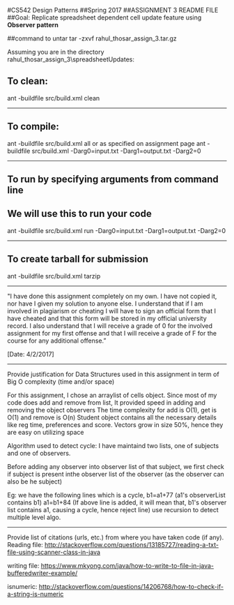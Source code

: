 #CS542 Design Patterns
##Spring 2017
##ASSIGNMENT 3 README FILE
##Goal: Replicate spreadsheet dependent cell update feature using **Observer pattern**

##command to untar
tar -zxvf rahul_thosar_assign_3.tar.gz 

Assuming you are in the directory rahul_thosar_assign_3\spreadsheetUpdates:

## To clean:
ant -buildfile src/build.xml clean

-----------------------------------------------------------------------
## To compile: 
ant -buildfile src/build.xml all
or as specified on assignment page
ant -buildfile src/build.xml -Darg0=input.txt -Darg1=output.txt -Darg2=0


-----------------------------------------------------------------------
## To run by specifying arguments from command line 
## We will use this to run your code

ant -buildfile src/build.xml run -Darg0=input.txt -Darg1=output.txt -Darg2=0


-----------------------------------------------------------------------

## To create tarball for submission
ant -buildfile src/build.xml tarzip

-----------------------------------------------------------------------

"I have done this assignment completely on my own. I have not copied
it, nor have I given my solution to anyone else. I understand that if
I am involved in plagiarism or cheating I will have to sign an
official form that I have cheated and that this form will be stored in
my official university record. I also understand that I will receive a
grade of 0 for the involved assignment for my first offense and that I
will receive a grade of F for the course for any additional
offense.”

[Date: 4/2/2017]

-----------------------------------------------------------------------

Provide justification for Data Structures used in this assignment in
term of Big O complexity (time and/or space)

For this assignment, I chose an arraylist of cells object.
Since most of my code does add and remove from list, It provided speed in adding and removing the object observers
The time complexity for add is O(1), get is O(1) and remove is O(n)
Student object contains all the necessary details like reg time, preferences and score.
Vectors grow in size 50%, hence they are easy on utilizing space


Algorithm used to detect cycle:
I have maintaind two lists, one of subjects and one of observers.

Before adding any observer into observer list of that subject, we first check if 
subject is present inthe observer list of the observer (as the observer can also be he subject)

Eg: we have the following lines which is a cycle,
b1=a1+77 (a1's observerList contains b1)
a1=b1+84
(If  above line is added, it will mean that, b1's observer list contains a1, causing a cycle, hence reject line)
use recursion to detect multiple level algo.

-----------------------------------------------------------------------

Provide list of citations (urls, etc.) from where you have taken code
(if any).
Reading file:
http://stackoverflow.com/questions/13185727/reading-a-txt-file-using-scanner-class-in-java

writing file:
https://www.mkyong.com/java/how-to-write-to-file-in-java-bufferedwriter-example/

isnumeric:
http://stackoverflow.com/questions/14206768/how-to-check-if-a-string-is-numeric
